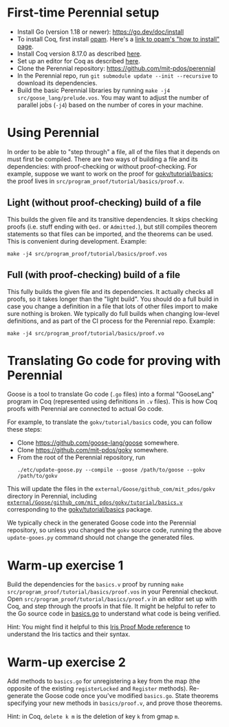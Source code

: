 # First-time Perennial setup
* Install Go (version 1.18 or newer): https://go.dev/doc/install
* To install Coq, first install [opam](https://opam.ocaml.org/).  Here's a [link
  to opam's "how to install" page](https://opam.ocaml.org/doc/Install.html).
* Install Coq version 8.17.0 as described [here](https://coq.inria.fr/opam-using.html).
* Set up an editor for Coq as described [here](https://coq.inria.fr/user-interfaces.html).
* Clone the Perennial repository: https://github.com/mit-pdos/perennial
* In the Perennial repo, run `git submodule update --init --recursive` to
  download its dependencies.
* Build the basic Perennial libraries by running `make -j4 src/goose_lang/prelude.vos`.
  You may want to adjust the number of parallel jobs (`-j4`) based on
  the number of cores in your machine.

# Using Perennial
In order to be able to "step through" a file, all of the files that it depends
on must first be compiled. There are two ways of building a file and its
dependencies: with proof-checking or without proof-checking.  For example,
suppose we want to work on the proof for
[gokv/tutorial/basics](https://github.com/mit-pdos/gokv/blob/main/tutorial/basics/basics.go);
the proof lives in `src/program_proof/tutorial/basics/proof.v`.

## Light (without proof-checking) build of a file
This builds the given file and its transitive dependencies.  It skips checking
proofs (i.e. stuff ending with `Qed.` or `Admitted.`), but still compiles
theorem statements so that files can be imported, and the theorems can be used.
This is convenient during development.
Example:
```
make -j4 src/program_proof/tutorial/basics/proof.vos
```

## Full (with proof-checking) build of a file
This fully builds the given file and its dependencies. It actually checks all
proofs, so it takes longer than the "light build". You should do a full build in
case you change a definition in a file that lots of other files import to make
sure nothing is broken. We typically do full builds when changing low-level
definitions, and as part of the CI process for the Perennial repo.
Example:
```
make -j4 src/program_proof/tutorial/basics/proof.vo
```

# Translating Go code for proving with Perennial

Goose is a tool to translate Go code (`.go` files) into a formal "GooseLang"
program in Coq (represented using definitions in `.v` files). This is how
Coq proofs with Perennial are connected to actual Go code.

For example, to translate the `gokv/tutorial/basics` code, you can follow
these steps:

- Clone https://github.com/goose-lang/goose somewhere.
- Clone https://github.com/mit-pdos/gokv somewhere.
- From the root of the Perennial repository, run
  ```
  ./etc/update-goose.py --compile --goose /path/to/goose --gokv /path/to/gokv
  ```

This will update the files in the `external/Goose/github_com/mit_pdos/gokv`
directory in Perennial, including
[`external/Goose/github_com/mit_pdos/gokv/tutorial/basics.v`](https://github.com/mit-pdos/perennial/blob/master/external/Goose/github_com/mit_pdos/gokv/tutorial/basics.v) corresponding to the [gokv/tutorial/basics](https://github.com/mit-pdos/gokv/blob/main/tutorial/basics/basics.go) package.

We typically check in the generated Goose code into the Perennial
repository, so unless you changed the `gokv` source code, running the
above `update-gooes.py` command should not change the generated files.

# Warm-up exercise 1

Build the dependencies for the `basics.v` proof by running `make
src/program_proof/tutorial/basics/proof.vos` in your Perennial
checkout.  Open `src/program_proof/tutorial/basics/proof.v`
in an editor set up with Coq, and step through the proofs in
that file.  It might be helpful to refer to the Go source code in
[basics.go](https://github.com/mit-pdos/gokv/blob/main/tutorial/basics/basics.go)
to understand what code is being verified.

Hint: You might find it helpful to this [Iris Proof Mode
reference](https://gitlab.mpi-sws.org/iris/iris/-/blob/master/docs/proof_mode.md)
to understand the Iris tactics and their syntax.

# Warm-up exercise 2

Add methods to `basics.go` for unregistering a key from the map (the
opposite of the existing `registerLocked` and `Register` methods).
Re-generate the Goose code once you've modified `basics.go`.  State
theorems specifying your new methods in `basics/proof.v`, and prove
those theorems.

Hint: in Coq, `delete k m` is the deletion of key `k` from gmap `m`.
